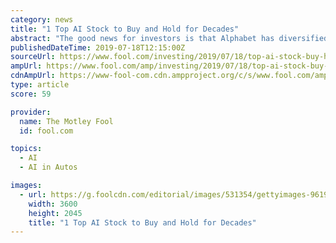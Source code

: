 ```yaml
---
category: news
title: "1 Top AI Stock to Buy and Hold for Decades"
abstract: "The good news for investors is that Alphabet has diversified how it uses AI across many different businesses and industries, making it more likely that the company will eventually be able to benefit from artificial intelligence. For example, Waymo's ..."
publishedDateTime: 2019-07-18T12:15:00Z
sourceUrl: https://www.fool.com/investing/2019/07/18/top-ai-stock-buy-hold-for-decades-alphabet.aspx
ampUrl: https://www.fool.com/amp/investing/2019/07/18/top-ai-stock-buy-hold-for-decades-alphabet.aspx
cdnAmpUrl: https://www-fool-com.cdn.ampproject.org/c/s/www.fool.com/amp/investing/2019/07/18/top-ai-stock-buy-hold-for-decades-alphabet.aspx
type: article
score: 59

provider:
  name: The Motley Fool
  id: fool.com

topics:
  - AI
  - AI in Autos

images:
  - url: https://g.foolcdn.com/editorial/images/531354/gettyimages-9619705681.jpg
    width: 3600
    height: 2045
    title: "1 Top AI Stock to Buy and Hold for Decades"
---
```

